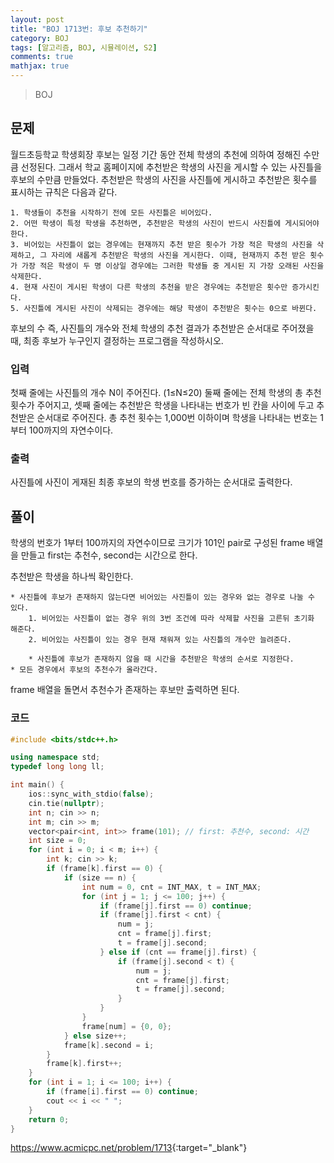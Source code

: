 ```yaml
---
layout: post
title: "BOJ 1713번: 후보 추천하기"
category: BOJ
tags: [알고리즘, BOJ, 시뮬레이션, S2]
comments: true
mathjax: true
---
```


> BOJ

## 문제
월드초등학교 학생회장 후보는 일정 기간 동안 전체 학생의 추천에 의하여 정해진 수만큼 선정된다. 그래서 학교 홈페이지에 추천받은 학생의 사진을 게시할 수 있는 사진틀을 후보의 수만큼 만들었다. 추천받은 학생의 사진을 사진틀에 게시하고 추천받은 횟수를 표시하는 규칙은 다음과 같다.

    1. 학생들이 추천을 시작하기 전에 모든 사진틀은 비어있다.
    2. 어떤 학생이 특정 학생을 추천하면, 추천받은 학생의 사진이 반드시 사진틀에 게시되어야 한다.
    3. 비어있는 사진틀이 없는 경우에는 현재까지 추천 받은 횟수가 가장 적은 학생의 사진을 삭제하고, 그 자리에 새롭게 추천받은 학생의 사진을 게시한다. 이때, 현재까지 추천 받은 횟수가 가장 적은 학생이 두 명 이상일 경우에는 그러한 학생들 중 게시된 지 가장 오래된 사진을 삭제한다.
    4. 현재 사진이 게시된 학생이 다른 학생의 추천을 받은 경우에는 추천받은 횟수만 증가시킨다.
    5. 사진틀에 게시된 사진이 삭제되는 경우에는 해당 학생이 추천받은 횟수는 0으로 바뀐다.

후보의 수 즉, 사진틀의 개수와 전체 학생의 추천 결과가 추천받은 순서대로 주어졌을 때, 최종 후보가 누구인지 결정하는 프로그램을 작성하시오.

### 입력
첫째 줄에는 사진틀의 개수 N이 주어진다. (1≤N≤20) 둘째 줄에는 전체 학생의 총 추천 횟수가 주어지고, 셋째 줄에는 추천받은 학생을 나타내는 번호가 빈 칸을 사이에 두고 추천받은 순서대로 주어진다. 총 추천 횟수는 1,000번 이하이며 학생을 나타내는 번호는 1부터 100까지의 자연수이다.

### 출력
사진틀에 사진이 게재된 최종 후보의 학생 번호를 증가하는 순서대로 출력한다.

## 풀이
학생의 번호가 1부터 100까지의 자연수이므로 크기가 101인 pair로 구성된 frame 배열을 만들고 first는 추천수, second는 시간으로 한다.

추천받은 학생을 하나씩 확인한다.

    * 사진틀에 후보가 존재하지 않는다면 비어있는 사진틀이 있는 경우와 없는 경우로 나눌 수 있다.
    	1. 비어있는 사진틀이 없는 경우 위의 3번 조건에 따라 삭제할 사진을 고른뒤 초기화 해준다.
    	2. 비어있는 사진틀이 있는 경우 현재 채워져 있는 사진틀의 개수만 늘려준다.

    	* 사진틀에 후보가 존재하지 않을 때 시간을 추천받은 학생의 순서로 지정한다.
    * 모든 경우에서 후보의 추천수가 올라간다.

frame 배열을 돌면서 추천수가 존재하는 후보만 출력하면 된다.

### 코드
```c++
#include <bits/stdc++.h>

using namespace std;
typedef long long ll;

int main() {
    ios::sync_with_stdio(false);
    cin.tie(nullptr);
    int n; cin >> n;
    int m; cin >> m;
    vector<pair<int, int>> frame(101); // first: 추천수, second: 시간
    int size = 0;
    for (int i = 0; i < m; i++) {
        int k; cin >> k;
        if (frame[k].first == 0) {
            if (size == n) {
                int num = 0, cnt = INT_MAX, t = INT_MAX;
                for (int j = 1; j <= 100; j++) {
                    if (frame[j].first == 0) continue;
                    if (frame[j].first < cnt) {
                        num = j;
                        cnt = frame[j].first;
                        t = frame[j].second;
                    } else if (cnt == frame[j].first) {
                        if (frame[j].second < t) {
                            num = j;
                            cnt = frame[j].first;
                            t = frame[j].second;
                        }
                    }
                }
                frame[num] = {0, 0};
            } else size++;
            frame[k].second = i;
        }
        frame[k].first++;
    }
    for (int i = 1; i <= 100; i++) {
        if (frame[i].first == 0) continue;
        cout << i << " ";
    }
    return 0;
}

```

<https://www.acmicpc.net/problem/1713>{:target="_blank"}
